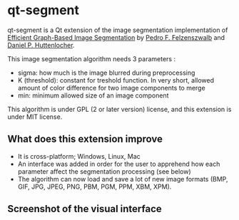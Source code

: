 qt-segment
==========

qt-segment is a Qt extension of the image segmentation implementation of
[Efficient Graph-Based Image Segmentation](http://cs.brown.edu/~pff/segment/) by
[Pedro F. Felzenszwalb](http://cs.brown.edu/~pff/) and [Daniel P. Huttenlocher](http://www.cs.cornell.edu/~dph/).

This image segmentation algorithm needs 3 parameters :
* sigma: how much is the image blurred during preprocessing
* K (threshold): constant for treshold function. In very short, allowed amount of color difference for two image components to merge
* min: minimum allowed size of an image component

This algorithm is under GPL (2 or later version) license, and this extension is under MIT license.

## What does this extension improve
* It is cross-platform; Windows, Linux, Mac
* An interface was added in order for the user to apprehend how each parameter affect the segmentation processing (see below)
* The algorithm can now load and save a lot of new image formats (BMP, GIF, JPG, JPEG, PNG, PBM, PGM, PPM, XBM, XPM).

## Screenshot of the visual interface
